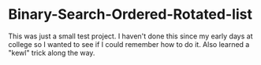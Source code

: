 Binary-Search-Ordered-Rotated-list
==================================

This was just a small test project. I haven't done this since my early days at college so I wanted to see if I could remember how to do it. Also learned a "kewl" trick along the way.
